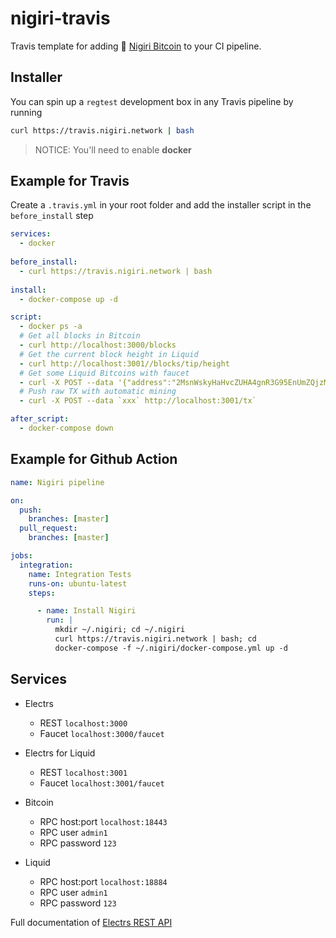 # nigiri-travis
Travis template for adding 🍣 [Nigiri Bitcoin](https://nigiri.vulpem.com) to your CI pipeline. 



## Installer
You can spin up a `regtest` development box in any Travis pipeline by running

```sh
curl https://travis.nigiri.network | bash
```

> NOTICE: You'll need to enable **docker** 


## Example for Travis

Create a `.travis.yml` in your root folder and add the installer script in the `before_install` step

```yaml
services:
  - docker
 
before_install:
  - curl https://travis.nigiri.network | bash
  
install:
  - docker-compose up -d

script:
  - docker ps -a
  # Get all blocks in Bitcoin
  - curl http://localhost:3000/blocks
  # Get the current block height in Liquid
  - curl http://localhost:3001//blocks/tip/height
  # Get some Liquid Bitcoins with faucet
  - curl -X POST --data '{"address":"2MsnWskyHaHvcZUHA4gnR3G95EnUmZQjzM8"}' http://localhost:3001/faucet`
  # Push raw TX with automatic mining
  - curl -X POST --data `xxx` http://localhost:3001/tx`

after_script:
  - docker-compose down
```

## Example for Github Action

```yaml
name: Nigiri pipeline

on:
  push:
    branches: [master]
  pull_request:
    branches: [master]

jobs:
  integration:
    name: Integration Tests
    runs-on: ubuntu-latest
    steps:

      - name: Install Nigiri
        run: |
          mkdir ~/.nigiri; cd ~/.nigiri
          curl https://travis.nigiri.network | bash; cd
          docker-compose -f ~/.nigiri/docker-compose.yml up -d


```

## Services


* Electrs
  * REST `localhost:3000`
  * Faucet `localhost:3000/faucet`

* Electrs for Liquid 
  * REST `localhost:3001`
  * Faucet `localhost:3001/faucet`


* Bitcoin 
  * RPC host:port `localhost:18443`
  * RPC user `admin1`
  * RPC password `123`

* Liquid 
  * RPC host:port `localhost:18884`
  * RPC user `admin1`
  * RPC password `123`



Full documentation of  [Electrs REST API](https://github.com/Blockstream/esplora/blob/master/API.md)




